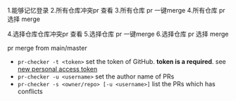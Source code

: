 1.能够记忆登录
2.所有仓库冲突pr 查看
3.所有仓库 pr 一键merge
4.所有仓库 pr 选择 merge

4.选择仓库仓库冲突pr 查看
5.选择仓库 pr 一键merge
6.选择仓库 pr 选择 merge

pr merge from main/master

- `pr-checker -t <token>` set the token of GitHub. **token is a required**. see [new personal access token](https://github.com/settings/tokens/new?scopes=repo)
- `pr-checker -u <username>` set the author name of PRs
- `pr-checker -s <owner/repo> [-u <username>]` list the PRs which has conflicts